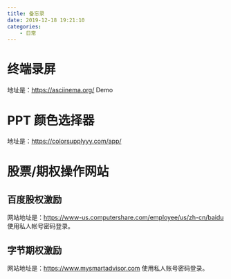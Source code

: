 ```yaml
---
title: 备忘录
date: 2019-12-18 19:21:10
categories:
    - 日常
---
```


# 终端录屏

地址是：https://asciinema.org/
Demo
<script id="asciicast-107090" src="https://asciinema.org/a/107090.js" async></script>

# PPT 颜色选择器

地址是：https://colorsupplyyy.com/app/

# 股票/期权操作网站

## 百度股权激励
网站地址是：https://www-us.computershare.com/employee/us/zh-cn/baidu
使用私人帐号密码登录。

## 字节期权激励
网站地址是：https://www.mysmartadvisor.com
使用私人账号密码登录。
